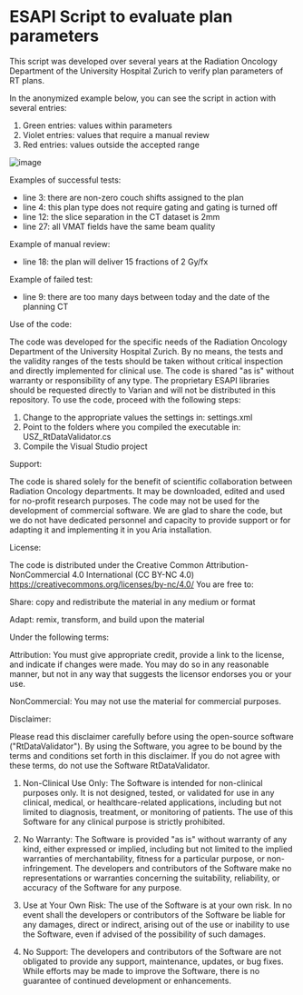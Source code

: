 # ESAPI Script to evaluate plan parameters

This script was developed over several years at the Radiation Oncology Department of the University Hospital Zurich to verify plan parameters of RT plans. 

In the anonymized example below, you can see the script in action with several entries:
1) Green entries: values within parameters
2) Violet entries: values that require a manual review
3) Red entries: values outside the accepted range

![image](https://github.com/riccardodalbelloUSZ/ESAPI_RtDataValidator/assets/79981471/85ad2b6d-192f-4656-a0af-9834055df604)

Examples of successful tests:
- line 3: there are non-zero couch shifts assigned to the plan
- line 4: this plan type does not require gating and gating is turned off
- line 12: the slice separation in the CT dataset is 2mm
- line 27: all VMAT fields have the same beam quality

Example of manual review:
- line 18: the plan will deliver 15 fractions of 2 Gy/fx

Example of failed test:
- line 9: there are too many days between today and the date of the planning CT

Use of the code:

The code was developed for the specific needs of the Radiation Oncology Department of the University Hospital Zurich. By no means, the tests and the validity ranges of the tests should be taken without critical inspection and directly implemented for clinical use. The code is shared "as is" without warranty or responsibility of any type. The proprietary ESAPI libraries should be requested directly to Varian and will not be distributed in this repository. To use the code, proceed with the following steps:

1) Change to the appropriate values the settings in: settings.xml
2) Point to the folders where you compiled the executable in: USZ_RtDataValidator.cs
3) Compile the Visual Studio project

Support:

The code is shared solely for the benefit of scientific collaboration between Radiation Oncology departments. It may be downloaded, edited and used for no-profit research purposes. The code may not be used for the development of commercial software. We are glad to share the code, but we do not have dedicated personnel and capacity to provide support or for adapting it and implementing it in you Aria installation.

License:

The code is distributed under the Creative Common Attribution-NonCommercial 4.0 International (CC BY-NC 4.0) 
https://creativecommons.org/licenses/by-nc/4.0/ 
You are free to:

Share: copy and redistribute the material in any medium or format

Adapt: remix, transform, and build upon the material

Under the following terms:

Attribution: You must give appropriate credit, provide a link to the license, and indicate if changes were made. You may do so in any reasonable manner, but not in any way that suggests the licensor endorses you or your use.

NonCommercial: You may not use the material for commercial purposes.

Disclaimer:

Please read this disclaimer carefully before using the open-source software ("RtDataValidator"). By using the Software, you agree to be bound by the terms and conditions set forth in this disclaimer. If you do not agree with these terms, do not use the Software RtDataValidator.

1. Non-Clinical Use Only: The Software is intended for non-clinical purposes only. It is not designed, tested, or validated for use in any clinical, medical, or healthcare-related applications, including but not limited to diagnosis, treatment, or monitoring of patients. The use of this Software for any clinical purpose is strictly prohibited.

2. No Warranty: The Software is provided "as is" without warranty of any kind, either expressed or implied, including but not limited to the implied warranties of merchantability, fitness for a particular purpose, or non-infringement. The developers and contributors of the Software make no representations or warranties concerning the suitability, reliability, or accuracy of the Software for any purpose.

3. Use at Your Own Risk: The use of the Software is at your own risk. In no event shall the developers or contributors of the Software be liable for any damages, direct or indirect, arising out of the use or inability to use the Software, even if advised of the possibility of such damages.

4. No Support: The developers and contributors of the Software are not obligated to provide any support, maintenance, updates, or bug fixes. While efforts may be made to improve the Software, there is no guarantee of continued development or enhancements.

